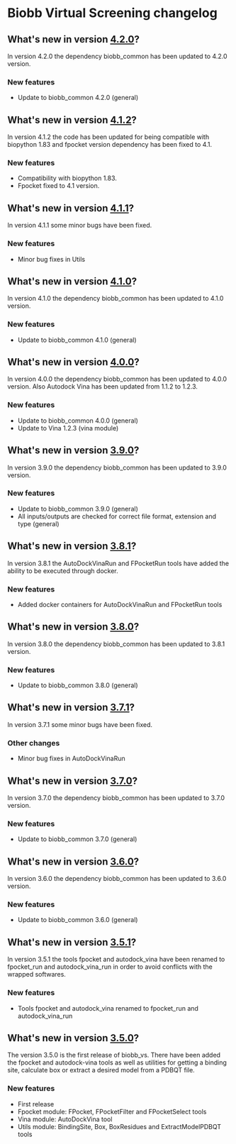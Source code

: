 # Biobb Virtual Screening changelog

## What's new in version [4.2.0](https://github.com/bioexcel/biobb_vs/releases/tag/v4.2.0)?
In version 4.2.0 the dependency biobb_common has been updated to 4.2.0 version.

### New features

* Update to biobb_common 4.2.0 (general)

## What's new in version [4.1.2](https://github.com/bioexcel/biobb_vs/releases/tag/v4.1.2)?
In version 4.1.2 the code has been updated for being compatible with biopython 1.83 and fpocket version dependency has been fixed to 4.1.

### New features

* Compatibility with biopython 1.83.
* Fpocket fixed to 4.1 version.

## What's new in version [4.1.1](https://github.com/bioexcel/biobb_vs/releases/tag/v4.1.1)?
In version 4.1.1 some minor bugs have been fixed. 

### New features

* Minor bug fixes in Utils

## What's new in version [4.1.0](https://github.com/bioexcel/biobb_vs/releases/tag/v4.1.0)?
In version 4.1.0 the dependency biobb_common has been updated to 4.1.0 version.

### New features

* Update to biobb_common 4.1.0 (general)

## What's new in version [4.0.0](https://github.com/bioexcel/biobb_vs/releases/tag/v4.0.0)?
In version 4.0.0 the dependency biobb_common has been updated to 4.0.0 version. Also Autodock Vina has been updated from 1.1.2 to 1.2.3. 

### New features

* Update to biobb_common 4.0.0 (general)
* Update to Vina 1.2.3 (vina module)

## What's new in version [3.9.0](https://github.com/bioexcel/biobb_vs/releases/tag/v3.9.0)?
In version 3.9.0 the dependency biobb_common has been updated to 3.9.0 version.

### New features

* Update to biobb_common 3.9.0 (general)
* All inputs/outputs are checked for correct file format, extension and type (general)

## What's new in version [3.8.1](https://github.com/bioexcel/biobb_vs/releases/tag/v3.8.1)?
In version 3.8.1 the AutoDockVinaRun and FPocketRun tools have added the ability to be executed through docker. 

### New features

* Added docker containers for AutoDockVinaRun and FPocketRun tools

## What's new in version [3.8.0](https://github.com/bioexcel/biobb_vs/releases/tag/v3.8.0)?
In version 3.8.0 the dependency biobb_common has been updated to 3.8.1 version. 

### New features

* Update to biobb_common 3.8.0 (general)

## What's new in version [3.7.1](https://github.com/bioexcel/biobb_vs/releases/tag/v3.7.1)?
In version 3.7.1 some minor bugs have been fixed. 

### Other changes

* Minor bug fixes in AutoDockVinaRun

## What's new in version [3.7.0](https://github.com/bioexcel/biobb_vs/releases/tag/v3.7.0)?
In version 3.7.0 the dependency biobb_common has been updated to 3.7.0 version. 

### New features

* Update to biobb_common 3.7.0 (general)

## What's new in version [3.6.0](https://github.com/bioexcel/biobb_vs/releases/tag/v3.6.0)?
In version 3.6.0 the dependency biobb_common has been updated to 3.6.0 version. 

### New features

* Update to biobb_common 3.6.0 (general)

## What's new in version [3.5.1](https://github.com/bioexcel/biobb_vs/releases/tag/v3.5.1)?
In version 3.5.1 the tools fpocket and autodock_vina have been renamed to fpocket_run and autodock_vina_run in order to avoid conflicts with the wrapped softwares.

### New features

* Tools fpocket and autodock_vina renamed to fpocket_run and autodock_vina_run

## What's new in version [3.5.0](https://github.com/bioexcel/biobb_vs/releases/tag/v3.5.0)?
The version 3.5.0 is the first release of biobb_vs. There have been added the fpocket and autodock-vina tools as well as utilities for getting a binding site, calculate box or extract a desired model from a PDBQT file.

### New features

* First release
* Fpocket module: FPocket, FPocketFilter and FPocketSelect tools
* Vina module: AutoDockVina tool
* Utils module: BindingSite, Box, BoxResidues and ExtractModelPDBQT tools
